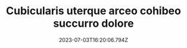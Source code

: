 ---
title: "Cubicularis uterque arceo cohibeo succurro dolore"
date: 2023-07-03T16:20:06.794Z
permalink: "/cubicularis-uterque-arceo-cohibeo-succurro-dolore/"
---